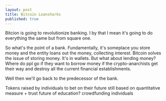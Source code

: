 ```yaml
---
layout: post
title: Bitcoin Loansharks
published: true
---
```


Bitcion is going to revolutionize banking. I by that I mean it's going to do everything the same but from square one.

So what's the point of a bank. Fundamentally, it's someplace you store money and the entity loans out the money, collecting interest. Bitcoin solves the issue of storing money. It's in wallets. But what about lending money? Where do ppl go if they want to borrow money if the crypto-anarchists get their way and destroy all the current financial establishments.

Well then we'll go back to the predecessor of the bank.

Tokens raised by individuals to bet on their future still based on quantitative measure + trust future of education? crowdfunding individuals
